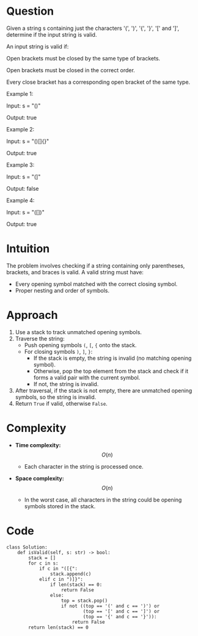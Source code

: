 # Question
Given a string s containing just the characters '(', ')', '{', '}', '[' and ']', determine if the input string is valid.

An input string is valid if:

Open brackets must be closed by the same type of brackets.

Open brackets must be closed in the correct order.

Every close bracket has a corresponding open bracket of the same type.
 
Example 1:

Input: s = "()"

Output: true

Example 2:

Input: s = "()[]{}"

Output: true

Example 3:

Input: s = "(]"

Output: false

Example 4:

Input: s = "([])"

Output: true

# Intuition
The problem involves checking if a string containing only parentheses, brackets, and braces is valid. A valid string must have:
- Every opening symbol matched with the correct closing symbol.
- Proper nesting and order of symbols.

# Approach
1. Use a stack to track unmatched opening symbols.
2. Traverse the string:
   - Push opening symbols `(`, `[`, `{` onto the stack.
   - For closing symbols `)`, `]`, `}`:
     - If the stack is empty, the string is invalid (no matching opening symbol).
     - Otherwise, pop the top element from the stack and check if it forms a valid pair with the current symbol.
     - If not, the string is invalid.
3. After traversal, if the stack is not empty, there are unmatched opening symbols, so the string is invalid.
4. Return `True` if valid, otherwise `False`.

# Complexity
- **Time complexity:**  $$O(n)$$  
    - Each character in the string is processed once.

- **Space complexity:**  $$O(n)$$
    - In the worst case, all characters in the string could be opening symbols stored in the stack.

# Code
```python3 []
class Solution:
    def isValid(self, s: str) -> bool:
        stack = []
        for c in s:
            if c in "([{":
                stack.append(c)
            elif c in ")]}":
                if len(stack) == 0:
                    return False
                else:
                    top = stack.pop()
                    if not ((top == '(' and c == ')') or
                            (top == '[' and c == ']') or
                            (top == '{' and c == '}')):
                        return False
        return len(stack) == 0
```